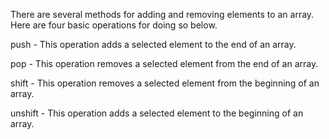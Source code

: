 There are several methods for adding and removing elements to an array.  Here are four basic operations for doing so below.

push - This operation adds a selected element to the end of an array.

pop - This operation removes a selected element from the end of an array.

shift - This operation removes a selected element from the beginning of an array.

unshift - This operation adds a selected element to the beginning of an array.
